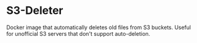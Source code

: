 # S3-Deleter
Docker image that automatically deletes old files from S3 buckets. Useful for unofficial S3 servers that don't support auto-deletion.
